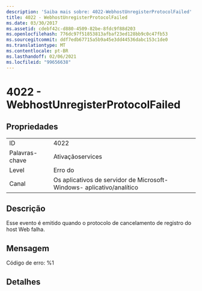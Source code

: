 ```yaml
---
description: 'Saiba mais sobre: 4022-WebhostUnregisterProtocolFailed'
title: 4022 - WebhostUnregisterProtocolFailed
ms.date: 03/30/2017
ms.assetid: cdebf42c-d880-4509-82be-8fdc9f88d203
ms.openlocfilehash: 776dc97f51853813afbaf23ed128bb9c0c47fb53
ms.sourcegitcommit: ddf7edb67715a5b9a45e3dd44536dabc153c1de0
ms.translationtype: MT
ms.contentlocale: pt-BR
ms.lasthandoff: 02/06/2021
ms.locfileid: "99656638"
---
```

# <a name="4022---webhostunregisterprotocolfailed"></a>4022 - WebhostUnregisterProtocolFailed

## <a name="properties"></a>Propriedades  
  
|||  
|-|-|  
|ID|4022|  
|Palavras-chave|Ativaçãoservices|  
|Level|Erro do|  
|Canal|Os aplicativos de servidor de Microsoft-Windows- aplicativo/analítico|  
  
## <a name="description"></a>Descrição  

 Esse evento é emitido quando o protocolo de cancelamento de registro do host Web falha.  
  
## <a name="message"></a>Mensagem  

 Código de erro: %1  
  
## <a name="details"></a>Detalhes

